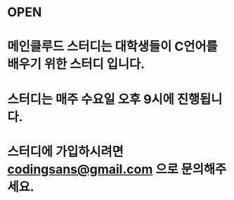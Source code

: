 # OPEN

# 메인클루드 스터디는 대학생들이 C언어를 배우기 위한 스터디 입니다.
# 스터디는 매주 수요일 오후 9시에 진행됩니다.
# 스터디에 가입하시려면 codingsans@gmail.com 으로 문의해주세요.
